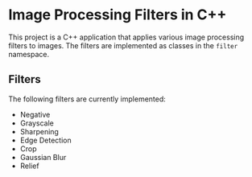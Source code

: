 # Image Processing Filters in C++

This project is a C++ application that applies various image processing filters to images. The filters are implemented as classes in the `filter` namespace.

## Filters

The following filters are currently implemented:

- Negative
- Grayscale
- Sharpening
- Edge Detection
- Crop
- Gaussian Blur
- Relief